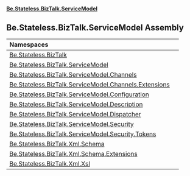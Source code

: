 #### [Be.Stateless.BizTalk.ServiceModel](README.md 'README')

## Be.Stateless.BizTalk.ServiceModel Assembly

| Namespaces | |
| :--- | :--- |
| [Be.Stateless.BizTalk](Be.Stateless.BizTalk.md 'Be.Stateless.BizTalk') | |
| [Be.Stateless.BizTalk.ServiceModel](Be.Stateless.BizTalk.ServiceModel.md 'Be.Stateless.BizTalk.ServiceModel') | |
| [Be.Stateless.BizTalk.ServiceModel.Channels](Be.Stateless.BizTalk.ServiceModel.Channels.md 'Be.Stateless.BizTalk.ServiceModel.Channels') | |
| [Be.Stateless.BizTalk.ServiceModel.Channels.Extensions](Be.Stateless.BizTalk.ServiceModel.Channels.Extensions.md 'Be.Stateless.BizTalk.ServiceModel.Channels.Extensions') | |
| [Be.Stateless.BizTalk.ServiceModel.Configuration](Be.Stateless.BizTalk.ServiceModel.Configuration.md 'Be.Stateless.BizTalk.ServiceModel.Configuration') | |
| [Be.Stateless.BizTalk.ServiceModel.Description](Be.Stateless.BizTalk.ServiceModel.Description.md 'Be.Stateless.BizTalk.ServiceModel.Description') | |
| [Be.Stateless.BizTalk.ServiceModel.Dispatcher](Be.Stateless.BizTalk.ServiceModel.Dispatcher.md 'Be.Stateless.BizTalk.ServiceModel.Dispatcher') | |
| [Be.Stateless.BizTalk.ServiceModel.Security](Be.Stateless.BizTalk.ServiceModel.Security.md 'Be.Stateless.BizTalk.ServiceModel.Security') | |
| [Be.Stateless.BizTalk.ServiceModel.Security.Tokens](Be.Stateless.BizTalk.ServiceModel.Security.Tokens.md 'Be.Stateless.BizTalk.ServiceModel.Security.Tokens') | |
| [Be.Stateless.BizTalk.Xml.Schema](Be.Stateless.BizTalk.Xml.Schema.md 'Be.Stateless.BizTalk.Xml.Schema') | |
| [Be.Stateless.BizTalk.Xml.Schema.Extensions](Be.Stateless.BizTalk.Xml.Schema.Extensions.md 'Be.Stateless.BizTalk.Xml.Schema.Extensions') | |
| [Be.Stateless.BizTalk.Xml.Xsl](Be.Stateless.BizTalk.Xml.Xsl.md 'Be.Stateless.BizTalk.Xml.Xsl') | |
